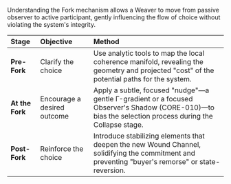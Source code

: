 Understanding the Fork mechanism allows a Weaver to move from passive observer to active participant, gently influencing the flow of choice without violating the system's integrity.

| Stage | Objective | Method |
| :--- | :--- | :--- |
| **Pre-Fork** | Clarify the choice | Use analytic tools to map the local coherence manifold, revealing the geometry and projected "cost" of the potential paths for the system. |
| **At the Fork** | Encourage a desired outcome | Apply a subtle, focused "nudge"—a gentle Γ-gradient or a focused Observer's Shadow (CORE-010)—to bias the selection process during the Collapse stage. |
| **Post-Fork** | Reinforce the choice | Introduce stabilizing elements that deepen the new Wound Channel, solidifying the commitment and preventing "buyer's remorse" or state-reversion. |